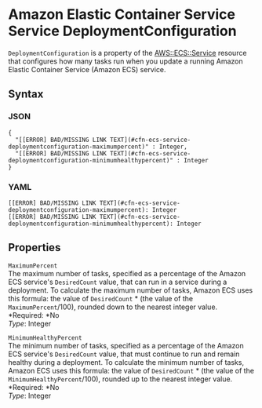 # Amazon Elastic Container Service Service DeploymentConfiguration<a name="aws-properties-ecs-service-deploymentconfiguration"></a>

`DeploymentConfiguration` is a property of the [AWS::ECS::Service](aws-resource-ecs-service.md) resource that configures how many tasks run when you update a running Amazon Elastic Container Service \(Amazon ECS\) service\.

## Syntax<a name="w3ab2c21c14d661b5"></a>

### JSON<a name="aws-properties-ecs-service-deploymentconfiguration-syntax.json"></a>

```
{
  "[[ERROR] BAD/MISSING LINK TEXT](#cfn-ecs-service-deploymentconfiguration-maximumpercent)" : Integer,
  "[[ERROR] BAD/MISSING LINK TEXT](#cfn-ecs-service-deploymentconfiguration-minimumhealthypercent)" : Integer
}
```

### YAML<a name="aws-properties-ecs-service-deploymentconfiguration-syntax.yaml"></a>

```
[[ERROR] BAD/MISSING LINK TEXT](#cfn-ecs-service-deploymentconfiguration-maximumpercent): Integer
[[ERROR] BAD/MISSING LINK TEXT](#cfn-ecs-service-deploymentconfiguration-minimumhealthypercent): Integer
```

## Properties<a name="w3ab2c21c14d661b7"></a>

`MaximumPercent`  
The maximum number of tasks, specified as a percentage of the Amazon ECS service's `DesiredCount` value, that can run in a service during a deployment\. To calculate the maximum number of tasks, Amazon ECS uses this formula: the value of `DesiredCount` \* \(the value of the `MaximumPercent`/100\), rounded down to the nearest integer value\.  
*Required: *No  
*Type*: Integer

`MinimumHealthyPercent`  
The minimum number of tasks, specified as a percentage of the Amazon ECS service's `DesiredCount` value, that must continue to run and remain healthy during a deployment\. To calculate the minimum number of tasks, Amazon ECS uses this formula: the value of `DesiredCount` \* \(the value of the `MinimumHealthyPercent`/100\), rounded up to the nearest integer value\.  
*Required: *No  
*Type*: Integer